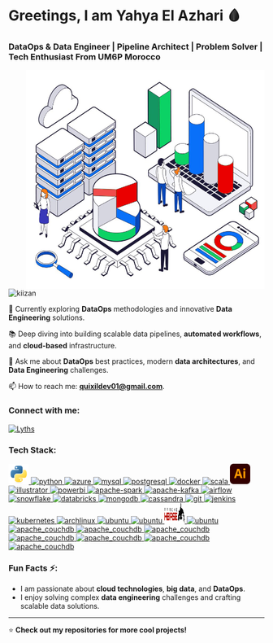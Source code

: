 # Greetings, I am Yahya El Azhari 🩸
### DataOps & Data Engineer | Pipeline Architect | Problem Solver | Tech Enthusiast From UM6P Morocco

<img align="right" alt="Coding" width="470" height="430" src="https://github.com/Lythss/Lyth/blob/main/BIGDATA.png?raw=true">

<p align="left"> <img src="https://komarev.com/ghpvc/?username=kiizan&label=Profile%20views&color=FF0000&style=flat" alt="kiizan" /> </p>

🌱 Currently exploring **DataOps** methodologies and innovative **Data Engineering** solutions.

📚 Deep diving into building scalable data pipelines, **automated workflows**, and **cloud-based** infrastructure.

💬 Ask me about **DataOps** best practices, modern **data architectures**, and **Data Engineering** challenges.

📫 How to reach me: **quixildev01@gmail.com**.

### Connect with me:
<p align="left">
  <a href="https://www.linkedin.com/in/lyths" target="blank"><img align="center" src="https://raw.githubusercontent.com/rahuldkjain/github-profile-readme-generator/master/src/images/icons/Social/linked-in-alt.svg" alt="Lyths" height="30" width="40" /></a>

### Tech Stack:
<p align="left">
  <a href="https://www.python.org" target="_blank" rel="noreferrer"> <img src="https://raw.githubusercontent.com/devicons/devicon/master/icons/python/python-original.svg" alt="python" width="40" height="40"/> </a>
  <a href="https://www.dynatrace.com" target="_blank" rel="noreferrer"> <img src="https://www.vectorlogo.zone/logos/dynatrace/dynatrace-icon.svg" alt="python" width="40" height="40"/> </a>
  <a href="https://azure.microsoft.com/en-us/" target="_blank" rel="noreferrer"> <img src="https://www.vectorlogo.zone/logos/microsoft_azure/microsoft_azure-icon.svg" alt="azure" width="40" height="40"/> </a>
  <a href="https://www.mysql.com/" target="_blank" rel="noreferrer"> <img src="https://www.vectorlogo.zone/logos/mysql/mysql-official.svg" alt="mysql" width="40" height="40"/> </a>
  <a href="https://www.postgresql.org/" target="_blank" rel="noreferrer"> <img src="https://www.vectorlogo.zone/logos/postgresql/postgresql-icon.svg" alt="postgresql" width="40" height="40"/> </a>
  <a href="https://www.docker.com/" target="_blank" rel="noreferrer"> <img src="https://www.vectorlogo.zone/logos/docker/docker-tile.svg" alt="docker" width="50" height="45"/> </a>
  <a href="https://www.scala-lang.org/" target="_blank" rel="noreferrer"> <img src="https://www.vectorlogo.zone/logos/scala-lang/scala-lang-icon.svg" alt="scala" width="40" height="40"/> </a>
   <a href="https://www.adobe.com/products/illustrator.html" target="_blank" rel="noreferrer"> <img src="https://raw.githubusercontent.com/gilbarbara/logos/92bb74e98bca1ea1ad794442676ebc4e75038adc/logos/adobe-illustrator.svg" alt="illustrator" width="40" height="40"/> </a>
  <a href="https://www.adobe.com/africa/products/aftereffects.html" target="_blank" rel="noreferrer"> <img src="https://raw.githubusercontent.com/detain/svg-logos/b02ee1ac30c7ff4757278337c95588b01ed0954b/svg/a/after-effects-1.svg" alt="illustrator" width="40" height="40"/> </a>
   <a href="https://powerbi.microsoft.com/" target="_blank" rel="noreferrer"> <img src="https://upload.wikimedia.org/wikipedia/commons/c/cf/New_Power_BI_Logo.svg" alt="powerbi" width="40" height="40"/> </a>
  <a href="https://spark.apache.org/" target="_blank" rel="noreferrer"> <img src="https://www.vectorlogo.zone/logos/apache_spark/apache_spark-icon.svg" alt="apache-spark" width="40" height="40"/> </a>
  <a href="https://kafka.apache.org/" target="_blank" rel="noreferrer"> <img src="https://www.vectorlogo.zone/logos/apache_kafka/apache_kafka-icon.svg" alt="apache-kafka" width="40" height="40"/> </a>
  <a href="https://airflow.apache.org/" target="_blank" rel="noreferrer"> <img src="https://upload.wikimedia.org/wikipedia/commons/d/de/AirflowLogo.png" alt="airflow" width="90" height="40"/> </a>
  <a href="https://www.snowflake.com/" target="_blank" rel="noreferrer"> <img src="https://www.vectorlogo.zone/logos/snowflake/snowflake-icon.svg" alt="snowflake" width="40" height="40"/> </a>
  <a href="https://www.databricks.com/" target="_blank" rel="noreferrer"> <img src="https://www.vectorlogo.zone/logos/databricks/databricks-icon.svg" alt="databricks" width="40" height="40"/> </a>
  <a href="https://www.mongodb.com/" target="_blank" rel="noreferrer"> <img src="https://www.vectorlogo.zone/logos/mongodb/mongodb-icon.svg" alt="mongodb" width="40" height="40"/> </a>
  <a href="https://www.cassandra.apache.org/" target="_blank" rel="noreferrer"> <img src="https://www.vectorlogo.zone/logos/apache_cassandra/apache_cassandra-icon.svg" alt="cassandra" width="40" height="40"/> </a>
  <a href="https://www.git-scm.com/" target="_blank" rel="noreferrer"> <img src="https://www.vectorlogo.zone/logos/git-scm/git-scm-icon.svg" alt="git" width="40" height="40"/> </a>
  <a href="https://www.jenkins.io/" target="_blank" rel="noreferrer"> <img src="https://www.vectorlogo.zone/logos/jenkins/jenkins-icon.svg" alt="jenkins" width="40" height="40"/> </a>
    <a href="https://kubernetes.io/" target="_blank" rel="noreferrer"> <img src="https://www.vectorlogo.zone/logos/kubernetes/kubernetes-icon.svg" alt="kubernetes" width="40" height="40"/> </a>
  <a href="https://www.archlinux.org/" target="_blank" rel="noreferrer"> <img src="https://www.vectorlogo.zone/logos/archlinux/archlinux-icon.svg" alt="archlinux" width="40" height="40"/> </a>
    <a href="https://ubuntu.com/" target="_blank" rel="noreferrer"> <img src="https://www.vectorlogo.zone/logos/ubuntu/ubuntu-icon.svg" alt="ubuntu" width="40" height="40"/> </a>
  <a href="https://grafana.com/" target="_blank" rel="noreferrer"> <img src="https://www.vectorlogo.zone/logos/grafana/grafana-icon.svg" alt="ubuntu" width="40" height="40"/> </a>
  <a href="https://hbase.apache.org/" target="_blank" rel="noreferrer"> <img src="https://raw.githubusercontent.com/cncf/landscape/325c29b16969feea13eff340ec97d24d7038be6b/hosted_logos/hbase.svg" alt="ubuntu" width="40" height="40"/> </a>
  <a href="https://hive.apache.org/" target="_blank" rel="noreferrer"> <img src="https://www.vectorlogo.zone/logos/apache_hive/apache_hive-icon.svg" alt="ubuntu" width="40" height="40"/> </a>
  <a href="https://couchdb.apache.org/" target="_blank" rel="noreferrer"> <img src="https://www.vectorlogo.zone/logos/apache_couchdb/apache_couchdb-icon.svg" alt="apache_couchdb" width="40" height="40"/> </a>
  <a href="https://hadoop.apache.org/" target="_blank" rel="noreferrer"> <img src="https://www.vectorlogo.zone/logos/apache_hadoop/apache_hadoop-icon.svg" alt="apache_couchdb" width="40" height="40"/> </a>
  <a href="https://flink.apache.org/" target="_blank" rel="noreferrer"> <img src="https://www.vectorlogo.zone/logos/apache_flink/apache_flink-icon.svg" alt="apache_couchdb" width="40" height="40"/> </a>
  <a href="https://nifi.apache.org/" target="_blank" rel="noreferrer"> <img src="https://www.vectorlogo.zone/logos/apache_nifi/apache_nifi-icon.svg" alt="apache_couchdb" width="40" height="40"/> </a>
  <a href="https://azure.microsoft.com/en-us/products/functions" target="_blank" rel="noreferrer"> <img src="https://www.vectorlogo.zone/logos/azurefunctions/azurefunctions-icon.svg" alt="apache_couchdb" width="40" height="40"/> </a>
  <a href="https://beam.apache.org" target="_blank" rel="noreferrer"> <img src="https://www.vectorlogo.zone/logos/apache_beam/apache_beam-icon.svg" alt="apache_couchdb" width="40" height="40"/> </a>
  <a href="https://cloud.google.com/gcp?utm_source=google&utm_medium=cpc&utm_campaign=emea-ma-all-en-bkws-all-all-trial-b-gcp-1707574&utm_content=text-ad-none-any-DEV_c-CRE_669901028331-ADGP_Hybrid+%7C+BKWS+-+BRO+%7C+Txt+-+GCP+-+General+-+v3-KWID_43700077708210315-kwd-12711412197-userloc_1009988&utm_term=KW_google%20cloud%20platform-NET_g-PLAC_&&gclsrc=aw.ds&gad_source=1&gclid=Cj0KCQiAz6q-BhCfARIsAOezPxlKd5-1PlsiOuiV_WggRyiIm53FaoE_N5J5aePlqCSsL0RCAX_KuU0aAjvVEALw_wcB" target="_blank" rel="noreferrer"> <img src="https://www.vectorlogo.zone/logos/google_bigquery/google_bigquery-icon.svg" alt="apache_couchdb" width="40" height="40"/> </a>
</p>

### Fun Facts ⚡:
- I am passionate about **cloud technologies**, **big data**, and **DataOps**.
- I enjoy solving complex **data engineering** challenges and crafting scalable data solutions.
---

⭐ **Check out my repositories for more cool projects!**

